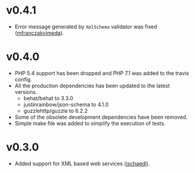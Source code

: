 v0.4.1
======
* Error message generated by `XmlSchema` validator was fixed ([mfranczakvimeda](https://github.com/mfranczakvimeda)).

v0.4.0
======
* PHP 5.4 support has been dropped and PHP 7.1 was added to the travis config.
* All the production dependencies has been updated to the latest versions.
    * behat/behat to 3.3.0
    * justinrainbow/json-schema to 4.1.0
    * guzzlehttp/guzzle to 6.2.2
* Some of the obsolete development dependencies have been removed.
* Simple make file was added to simplify the execution of tests.

v0.3.0
======
* Added support for XML based web services ([jschaedl](https://github.com/jschaedl)).
